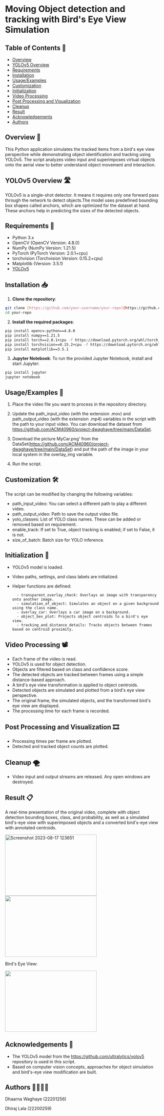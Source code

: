 # Moving Object detection and tracking with Bird's Eye View Simulation

## Table of Contents 📑
- [Overview](#overview)
- [YOLOv5 Overview](#yolov5-overview)
- [Requirements](#requirements)
- [Installation](#installation)
- [Usage/Examples](#usageexamples)
- [Customization](#customization)
- [Initialization](#initialization)
- [Video Processing](#video-processing)
- [Post Processing and Visualization](#post-processing-and-visualization)
- [Cleanup](#cleanup)
- [Result](#result)
- [Acknowledgements](#acknowledgements)
- [Authors](#authors)

## Overview 🎯

This Python application simulates the tracked items from a bird's eye view perspective while demonstrating object identification and tracking using YOLOv5. The script analyzes video input and superimposes virtual objects onto the aerial view to better understand object movement and interaction.

## YOLOv5 Overview 🛣️

YOLOv5 is a single-shot detector. It means it requires only one forward pass through the network to detect objects.The model uses predefined bounding box shapes called anchors, which are optimized for the dataset at hand. These anchors help in predicting the sizes of the detected objects.

## Requirements 💽

- Python 3.x
- OpenCV (OpenCV Version: 4.8.0)
- NumPy (NumPy Version: 1.21.5)
- PyTorch (PyTorch Version: 2.0.1+cpu)
- torchvision (Torchvision Version: 0.15.2+cpu)
- Matplotlib (Version: 3.5.1)
- [YOLOv5](https://github.com/ultralytics/yolov5)


## Installation 📥

1. **Clone the repository**:

```bash
git clone [https://github.com/your-username/your-repo](https://github.com/ACM40960/project-dwaghaye).git
cd your-repo

```

2. **Install the required packages**:

```bash
pip install opencv-python==4.8.0
pip install numpy==1.21.5
pip install torch==2.0.1+cpu -f https://download.pytorch.org/whl/torch_stable.html
pip install torchvision==0.15.2+cpu -f https://download.pytorch.org/whl/torch_stable.html
pip install matplotlib==3.5.1

```

3. **Jupyter Notebook**: To run the provided Jupyter Notebook, install and start Jupyter:

```bash
pip install jupyter
jupyter notebook

```

## Usage/Examples 🚀

1. Place the video file you want to process in the repository directory.

2. Update the path_input_video (with the extension .mov) and path_output_video (with the extension .mp4) variables in the script with the path to your input video. You can download the dataset from https://github.com/ACM40960/project-dwaghaye/tree/main/DataSet.
   
3. Download the picture MyCar.png' from the DataSet(https://github.com/ACM40960/project-dwaghaye/tree/main/DataSet) and put the path of the image in your local system in the overlay_img variable.

4. Run the script.

## Customization 🛠️

The script can be modified by changing the following variables:

- path_input_video: You can select a different path to play a different video.
- path_output_video: Path to save the output video file.
- yolo_classes: List of YOLO class names. These can be added or removed based on requirement.
- enable_track: If set to True, object tracking is enabled; if set to False, it is not.
- size_of_batch: Batch size for YOLO inference.

## Initialization 👾

- YOLOv5 model is loaded.
- Video paths, settings, and class labels are initialized.
- Helper functions are defined:
  
        - transparent_overlay_check: Overlays an image with transparency onto another image.
        - simulation_of_object: Simulates an object on a given background using the class name.
        - overlay_car: Overlays a car image on a background.
        - object_bev_plot: Projects object centroids to a bird's eye view.
        - tracking_and_distance_details: Tracks objects between frames based on centroid proximity.

## Video Processing 📽️

- Each frame of the video is read.
- YOLOv5 is used for object detection.
- Objects are filtered based on class and confidence score.
- The detected objects are tracked between frames using a simple distance-based approach.
- A bird's eye view transformation is applied to object centroids.
- Detected objects are simulated and plotted from a bird's eye view perspective.
- The original frame, the simulated objects, and the transformed bird's eye view are displayed.
- The processing time for each frame is recorded.

## Post Processing and Visualization 🎞️

- Processing times per frame are plotted.
- Detected and tracked object counts are plotted.

## Cleanup 🌪️

- Video input and output streams are released. Any open windows are destroyed.

## Result 📋

A real-time presentation of the original video, complete with object detection bounding boxes, class, and probability, as well as a simulated bird's-eye view with superimposed objects and a converted bird's-eye view with annotated centroids.


<img width="300" height="200" alt="Screenshot 2023-08-17 123651" src="https://github.com/ACM40960/project-dwaghaye/assets/118671691/f9b9eee9-9e53-466e-b440-0db75132fd5c">


<img src="https://github.com/ACM40960/project-dwaghaye/assets/118671691/f7a1a249-0260-4bd1-9f96-2d510d2e7f0d" width="300" height="200">

Bird's Eye View:

<img src="https://github.com/ACM40960/project-dwaghaye/assets/118671691/1887b1d1-51e1-4b41-afe4-1a4d89e1a268" width="300" height="200">


## Acknowledgements 📝

- The YOLOv5 model from the https://github.com/ultralytics/yolov5 repository is used in this script. 
- Based on computer vision concepts, approaches for object simulation and bird's-eye view modification are built.

## Authors 👩‍💻👨‍💻

Dhaarna Waghaye (22201256)

Dhiraj Lala (22200259)

